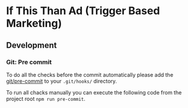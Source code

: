 # If This Than Ad (Trigger Based Marketing)

## Development

### Git: Pre commit
To do all the checks before the commit automatically please add the [git/pre-commit](git/pre-commit) to your `.git/hooks/` directory.

To run all chacks manually you can execute the following code from the project root `npm run pre-commit`.
